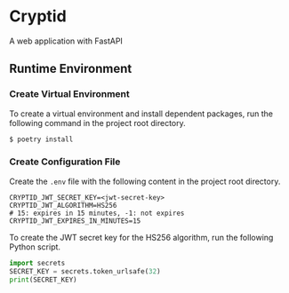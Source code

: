 # Cryptid
A web application with FastAPI

## Runtime Environment
### Create Virtual Environment
To create a virtual environment and install dependent packages, run the following command in the project root directory.
```sh
$ poetry install
```

### Create Configuration File
Create the `.env` file with the following content in the project root directory.
```text
CRYPTID_JWT_SECRET_KEY=<jwt-secret-key>
CRYPTID_JWT_ALGORITHM=HS256
# 15: expires in 15 minutes, -1: not expires
CRYPTID_JWT_EXPIRES_IN_MINUTES=15
```

To create the JWT secret key for the HS256 algorithm, run the following Python script.   
```python
import secrets
SECRET_KEY = secrets.token_urlsafe(32)
print(SECRET_KEY)
```
